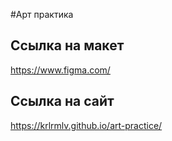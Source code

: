 #Арт практика

## Ссылка на макет
https://www.figma.com/

## Ссылка на сайт
https://krlrmlv.github.io/art-practice/
